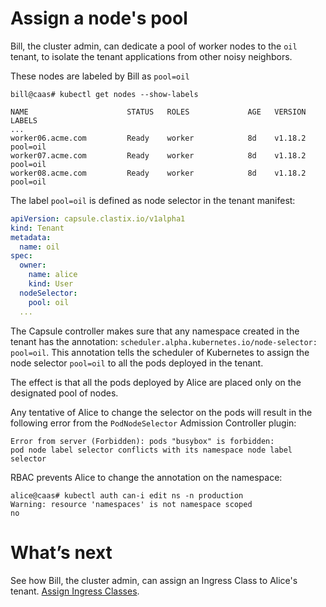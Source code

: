 # Assign a node's pool
Bill, the cluster admin, can dedicate a pool of worker nodes to the `oil` tenant, to isolate the tenant applications from other noisy neighbors.

These nodes are labeled by Bill as `pool=oil`

```
bill@caas# kubectl get nodes --show-labels

NAME                      STATUS   ROLES             AGE   VERSION   LABELS
...
worker06.acme.com         Ready    worker            8d    v1.18.2   pool=oil
worker07.acme.com         Ready    worker            8d    v1.18.2   pool=oil
worker08.acme.com         Ready    worker            8d    v1.18.2   pool=oil
```

The label `pool=oil` is defined as node selector in the tenant manifest:

```yaml
apiVersion: capsule.clastix.io/v1alpha1
kind: Tenant
metadata:
  name: oil
spec:
  owner:
    name: alice
    kind: User
  nodeSelector:
    pool: oil
  ...
```

The Capsule controller makes sure that any namespace created in the tenant has the annotation: `scheduler.alpha.kubernetes.io/node-selector: pool=oil`. This annotation tells the scheduler of Kubernetes to assign the node selector `pool=oil` to all the pods deployed in the tenant.

The effect is that all the pods deployed by Alice are placed only on the designated pool of nodes.

Any tentative of Alice to change the selector on the pods will result in the following error from
the `PodNodeSelector` Admission Controller plugin:

```
Error from server (Forbidden): pods "busybox" is forbidden:
pod node label selector conflicts with its namespace node label selector
```

RBAC prevents Alice to change the annotation on the namespace:

```
alice@caas# kubectl auth can-i edit ns -n production
Warning: resource 'namespaces' is not namespace scoped
no
```

# What’s next
See how Bill, the cluster admin, can assign an Ingress Class to Alice's tenant. [Assign Ingress Classes](./ingress-classes.md).
